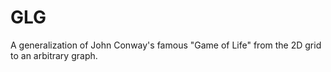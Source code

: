 # GLG
A generalization of John Conway's famous "Game of Life" from the 2D grid to an arbitrary graph.
